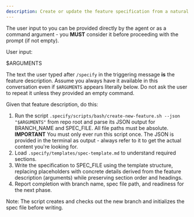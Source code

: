 ```yaml
---
description: Create or update the feature specification from a natural language feature description.
---
```


The user input to you can be provided directly by the agent or as a command argument - you **MUST**
consider it before proceeding with the prompt (if not empty).

User input:

$ARGUMENTS

The text the user typed after `/specify` in the triggering message **is** the feature description.
Assume you always have it available in this conversation even if `$ARGUMENTS` appears literally
below. Do not ask the user to repeat it unless they provided an empty command.

Given that feature description, do this:

1. Run the script `.specify/scripts/bash/create-new-feature.sh --json "$ARGUMENTS"` from repo root
   and parse its JSON output for BRANCH_NAME and SPEC_FILE. All file paths must be absolute.
   **IMPORTANT** You must only ever run this script once. The JSON is provided in the terminal as
   output - always refer to it to get the actual content you're looking for.
2. Load `.specify/templates/spec-template.md` to understand required sections.
3. Write the specification to SPEC_FILE using the template structure, replacing placeholders with
   concrete details derived from the feature description (arguments) while preserving section order
   and headings.
4. Report completion with branch name, spec file path, and readiness for the next phase.

Note: The script creates and checks out the new branch and initializes the spec file before writing.
